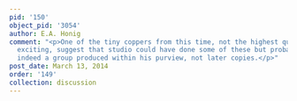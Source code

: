 ```yaml
---
pid: '150'
object_pid: '3054'
author: E.A. Honig
comment: "<p>One of the tiny coppers from this time, not the highest quality or most
  exciting, suggest that studio could have done some of these but probably they are
  indeed a group produced within his purview, not later copies.</p>"
post_date: March 13, 2014
order: '149'
collection: discussion
---
```


